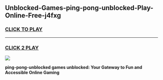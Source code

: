 
## Unblocked-Games-ping-pong-unblocked-Play-Online-Free-j4fxg
<h3>
<a href="https://premium76.site?title=ping-pong-unblocked&ref=26A">CLICK TO PLAY</a></h3>
<hr>

<h3>
<a href="https://premium76.site?title=ping-pong-unblocked&ref=26A">CLICK 2 PLAY</a>
  
</h3>

<a href="https://premium76.site?title=ping-pong-unblocked&ref=26A"><img src="https://clearcache.store/games.png"></a>


**ping-pong-unblocked games unblocked: Your Gateway to Fun and Accessible Online Gaming**
